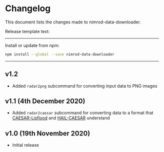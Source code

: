 # Changelog
This document lists the changes made to nimrod-data-downloader.

Release template text:

-----

Install or update from npm:

```bash
npm install --global --save nimrod-data-downloader
```

-----

## v1.2
 - Added `radar2png` subcommand for converting input data to PNG images


## v1.1 (4th December 2020)
 - Added `radar2caesar` subcommand for converting data to a format that [CAESAR-Lisflood](https://sourceforge.net/projects/caesar-lisflood/) and [HAIL-CAESAR](https://github.com/dvalters/HAIL-CAESAR) understand


## v1.0 (19th November 2020)
 - Initial release
